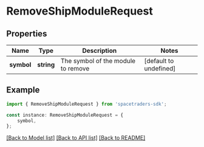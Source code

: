 # RemoveShipModuleRequest


## Properties

Name | Type | Description | Notes
------------ | ------------- | ------------- | -------------
**symbol** | **string** | The symbol of the module to remove | [default to undefined]

## Example

```typescript
import { RemoveShipModuleRequest } from 'spacetraders-sdk';

const instance: RemoveShipModuleRequest = {
    symbol,
};
```

[[Back to Model list]](../README.md#documentation-for-models) [[Back to API list]](../README.md#documentation-for-api-endpoints) [[Back to README]](../README.md)
